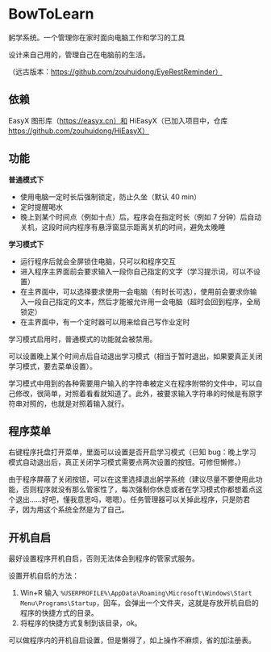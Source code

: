 # BowToLearn
躬学系统。一个管理你在家时面向电脑工作和学习的工具

设计来自己用的，管理自己在电脑前的生活。

（远古版本：https://github.com/zouhuidong/EyeRestReminder）

## 依赖

EasyX 图形库（https://easyx.cn）和 HiEasyX（已加入项目中，仓库 https://github.com/zouhuidong/HiEasyX）

## 功能

**普通模式下**
* 使用电脑一定时长后强制锁定，防止久坐（默认 40 min）
* 定时提醒喝水
* 晚上到某个时间点（例如十点）后，程序会在指定时长（例如 7 分钟）后自动关机，这段时间内程序有悬浮窗显示距离关机的时间，避免太晚睡

**学习模式下**
* 运行程序后就会全屏锁住电脑，只可以和程序交互
* 进入程序主界面前会要求输入一段你自己指定的文字（学习提示词，可以不设置）
* 在主界面中，可以选择要求使用一会电脑（有时长可选），使用前会要求你输入一段自己指定的文本，然后才能被允许用一会电脑（超时会回到程序，全局锁定）
* 在主界面中，有一个定时器可以用来给自己写作业定时

学习模式启用时，普通模式的功能就会被禁用。

可以设置晚上某个时间点后自动退出学习模式（相当于暂时退出，如果要真正关闭学习模式，要去菜单设置）。

学习模式中用到的各种需要用户输入的字符串被定义在程序附带的文件中，可以自己修改，很简单，对照着看看就知道了。此外，被要求输入字符串的时候是有原字符串对照的，也就是对照着输入就行。

## 程序菜单

右键程序托盘打开菜单，里面可以设置是否开启学习模式（已知 bug：晚上学习模式自动退出后，真正关闭学习模式需要点两次设置的按钮。可修但懒修。）

由于程序屏蔽了关闭按钮，可以在这里选择退出躬学系统（建议尽量不要使用此功能，否则程序就没有那么管家性了，每次强制你休息或者在学习模式你都想着点这个退出……好吧，懂我意思吗，嗯嗯）。任务管理器可以关掉此程序，只是防君子，因为用这个系统全然是为了自己。

## 开机自启

最好设置程序开机自启，否则无法体会到程序的管家式服务。

设置开机自启的方法：

1. Win+R 输入 `%USERPROFILE%\AppData\Roaming\Microsoft\Windows\Start Menu\Programs\Startup`，回车，会弹出一个文件夹，这就是存放开机自启的程序的快捷方式的目录。
2. 将程序的快捷方式复制到该目录，ok。

可以做程序内的开机自启设置，但是懒得了，如上操作不麻烦，省的加注册表。
